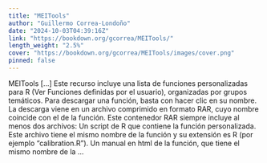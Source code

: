 ```yaml
---
title: "MEITools"
author: "Guillermo Correa-Londoño"
date: "2024-10-03T04:39:16Z"
link: "https://bookdown.org/gcorrea/MEITools/"
length_weight: "2.5%"
cover: "https://bookdown.org/gcorrea/MEITools/images/cover.png"
pinned: false
---
```


MEITools [...] Este recurso incluye una lista de funciones personalizadas para R (Ver Funciones definidas por el usuario), organizadas por grupos temáticos. Para descargar una función, basta con hacer clic en su nombre. La descarga viene en un archivo comprimido en formato RAR, cuyo nombre coincide con el de la función. Este contenedor RAR siempre incluye al menos dos archivos: Un script de R que contiene la función personalizada. Este archivo tiene el mismo nombre de la función y su extensión es R (por ejemplo “calibration.R”). Un manual en html de la función, que tiene el mismo nombre de la  ...
